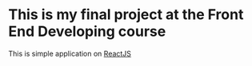 # This is my final project at the Front End Developing course

This is simple application on [ReactJS](https://reactjs.org/)
